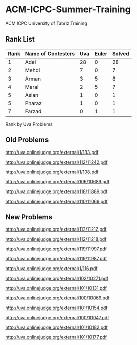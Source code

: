 # ACM-ICPC-Summer-Training
ACM ICPC University of Tabriz Training

## Rank List

| Rank  | Name of Contesters  | Uva | Euler | Solved |
| ----- | ------------------- | --- | ----- | ------ |
| 1     | Adel                | 28  | 0     | 28     |
| 2     | Mehdi               | 7   | 0     | 7      |
| 3     | Arman               | 3   | 5     | 8      |
| 4     | Maral               | 2   | 5     | 7      |
| 5     | Aslan               | 1   | 0     | 1      |
| 5     | Pharaz              | 1   | 0     | 1      |
| 7     | Farzad              | 0   | 1     | 1      |

Rank by Uva Problems

## Old Problems

http://uva.onlinejudge.org/external/1/183.pdf

http://uva.onlinejudge.org/external/112/11242.pdf

http://uva.onlinejudge.org/external/1/108.pdf

http://uva.onlinejudge.org/external/106/10689.pdf

http://uva.onlinejudge.org/external/118/11889.pdf

http://uva.onlinejudge.org/external/110/11069.pdf

## New Problems

http://uva.onlinejudge.org/external/112/11212.pdf

http://uva.onlinejudge.org/external/112/11218.pdf

http://uva.onlinejudge.org/external/119/11997.pdf

http://uva.onlinejudge.org/external/119/11987.pdf

http://uva.onlinejudge.org/external/1/116.pdf

http://uva.onlinejudge.org/external/102/10271.pdf

http://uva.onlinejudge.org/external/101/10131.pdf

http://uva.onlinejudge.org/external/100/10069.pdf

http://uva.onlinejudge.org/external/101/10154.pdf

http://uva.onlinejudge.org/external/100/10047.pdf

http://uva.onlinejudge.org/external/101/10182.pdf

http://uva.onlinejudge.org/external/101/10177.pdf
